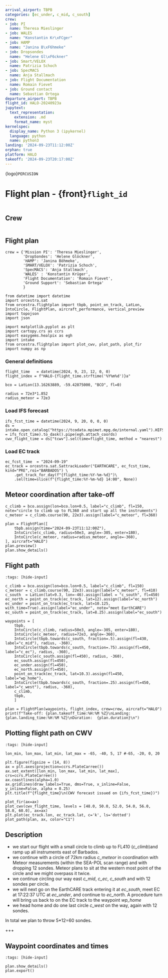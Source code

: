 ```yaml
---
arrival_airport: TBPB
categories: [ec_under, c_mid, c_south]
crew:
- job: PI
  name: Theresa Mieslinger
- job: WALES
  name: "Konstantin Kr\xFCger"
- job: HAMP
  name: "Janina B\xF6hmeke"
- job: Dropsondes
  name: "Helene Gl\xF6ckner"
- job: Smart/VELOX
  name: Patrizia Schoch
- job: SpecMACS
  name: Anja Stallmach
- job: Flight Documentation
  name: Romain Fievet
- job: Ground contact
  name: Sebastian Ortega
departure_airport: TBPB
flight_id: HALO-20240923a
jupytext:
  text_representation:
    extension: .md
    format_name: myst
kernelspec:
  display_name: Python 3 (ipykernel)
  language: python
  name: python3
landing: '2024-09-23T11:12:00Z'
orphan: true
platform: HALO
takeoff: '2024-09-23T20:17:00Z'
---
```


{logo}`PERCUSION`

# Flight plan - {front}`flight_id`

```{badges}
```

## Crew

```{crew}
```

## Flight plan

```{code-cell} ipython3
crew = {'Mission PI': 'Theresa Mieslinger',
        'DropSondes': 'Helene Glöckner',
        'HAMP': 'Janina Böhmeke',
        'SMART/VELOX': 'Patrizia Schoch',
        'SpecMACS': 'Anja Stallmach',
        'WALES' : 'Konstantin Krüger',
        'Flight Documentation': 'Romain Fievet',
        'Ground Support': 'Sebastian Ortega'
        }
```

```{code-cell} ipython3
from datetime import datetime
import orcestra.sat
from orcestra.flightplan import tbpb, point_on_track, LatLon, IntoCircle, FlightPlan, aircraft_performance, vertical_preview
import topojson
import json

import matplotlib.pyplot as plt
import cartopy.crs as ccrs
import easygems.healpix as egh
import intake
from orcestra.flightplan import plot_cwv, plot_path, plot_fir
import numpy as np
```

### General definitions

```{code-cell} ipython3
flight_time   = datetime(2024, 9, 23, 12, 0, 0)
flight_index = f"HALO-{flight_time.strftime('%Y%m%d')}a"

bco = LatLon(13.16263889, -59.42875000, "BCO", fl=0)

radius = 72e3*1.852
radius_meteor = 72e3
```

### Load IFS forecast

```{code-cell} ipython3
ifs_fcst_time = datetime(2024, 9, 20, 0, 0, 0)
ds = intake.open_catalog("https://tcodata.mpimet.mpg.de/internal.yaml").HIFS(datetime = ifs_fcst_time).to_dask().pipe(egh.attach_coords)
cwv_flight_time = ds["tcwv"].sel(time=flight_time, method = "nearest")
```

### Load EC track

```{code-cell} ipython3
ec_fcst_time  = "2024-09-19"
ec_track = orcestra.sat.SattrackLoader("EARTHCARE", ec_fcst_time, kind="PRE",roi="BARBADOS") \
    .get_track_for_day(f"{flight_time:%Y-%m-%d}")\
    .sel(time=slice(f"{flight_time:%Y-%m-%d} 14:00", None))
```

## Meteor coordination after take-off

```{code-cell} ipython3
c_climb = bco.assign(lon=bco.lon+0.5, label="c_climb", fl=150, note="circle to climb up to FL360 and start up all the instruments")
c_meteor = c_climb.course(90, 22e3).assign(label="c_meteor", fl=360)

plan = FlightPlan([
    tbpb.assign(time="2024-09-23T11:12:00Z"),
    IntoCircle(c_climb, radius=50e3, angle=-305, enter=180),
    IntoCircle(c_meteor, radius=radius_meteor, angle=-360),
], aircraft="HALO")
plan.preview()
plan.show_details()
```

## Flight path

```{code-cell} ipython3
:tags: [hide-input]

c_climb = bco.assign(lon=bco.lon+0.5, label="c_climb", fl=150)
c_meteor = c_climb.course(90, 22e3).assign(label="c_meteor", fl=410)
c_south  = LatLon(lat=9.3, lon=-46).assign(label = "c_south", fl=450)
ec_north = point_on_track(ec_track, lat=12).assign(label="ec_north")
ec_under = point_on_track(ec_track, lat=10.125, with_time=True).assign(label="ec_under", note="meet EarthCARE")
ec_south = point_on_track(ec_track, lat=8.25).assign(label="ec_south")

waypoints = [
    tbpb,
    IntoCircle(c_climb, radius=50e3, angle=-305, enter=180),
    IntoCircle(c_meteor, radius=72e3, angle=-360),
    IntoCircle(tbpb.towards(c_south, fraction=.5).assign(fl=430, label="c_mid"), radius, -360),
    IntoCircle(tbpb.towards(c_south, fraction=.75).assign(fl=450, label="c_ec"), radius, -360),
    IntoCircle(c_south.assign(fl=450), radius, -360),
    ec_south.assign(fl=450),
    ec_under.assign(fl=450),
    ec_north.assign(fl=450),
    point_on_track(ec_track, lat=10.3).assign(fl=450, label="wp_home"),
    IntoCircle(tbpb.towards(c_south, fraction=.25).assign(fl=450, label="c_west"), radius, -360),
    c_climb,
    tbpb,
    ]

plan = FlightPlan(waypoints, flight_index, crew=crew, aircraft="HALO")
print(f"Take-off: {plan.takeoff_time:%H:%M %Z}\nLanding:  {plan.landing_time:%H:%M %Z}\nDuration:  {plan.duration}\n")
```

## Plotting flight path on CWV

```{code-cell} ipython3
:tags: [hide-input]

lon_min, lon_max, lat_min, lat_max = -65, -40, 5, 17 #-65, -20, 0, 20

plt.figure(figsize = (14, 8))
ax = plt.axes(projection=ccrs.PlateCarree())
ax.set_extent([lon_min, lon_max, lat_min, lat_max], crs=ccrs.PlateCarree())
ax.coastlines(alpha=1.0)
ax.gridlines(draw_labels=True, dms=True, x_inline=False, y_inline=False, alpha = 0.25)
plt.title(f"{flight_time}\n(CWV forecast issued on {ifs_fcst_time})")

plot_fir(ax=ax)
plot_cwv(cwv_flight_time, levels = [48.0, 50.0, 52.0, 54.0, 56.0, 58.0, 60.0], ax=ax)
plt.plot(ec_track.lon, ec_track.lat, c='k', ls='dotted')
plot_path(plan, ax, color="C1")
```

## Description
- we start our flight with a small circle to climb up to FL410 (*c_climb*)and ramp up all instruments east of Barbados.
- we continue with a circle of 72km radius *c_meteor* in coordination with Meteor measurements (within the SEA-POL scan range) and with dropping 12 sondes. Meteor plans to sit at the western most point of the circle and we might overpass it twice.
- we continue circling our way east *c_mid*, *c_ec*, *c_south* and with 12 sondes per circle.
- we will next go on the EarthCARE track entering it at *ec_south*,  meet EC at 17:22:37 UTC at *ec_under*, and continue to *ec_north*. A procedure turn will bring us back to on the EC track to the waypoint *wp_home*
- we head home and do one last circle *c_west* on the way, again with 12 sondes.

In total we plan to throw 5*12=60 sondes.

+++

## Waypoint coordinates and times

```{code-cell} ipython3
:tags: [hide-input]

plan.show_details()
plan.export()
```
